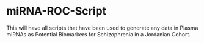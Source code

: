 # miRNA-ROC-Script
This will have all scripts that have been used to generate any data in Plasma miRNAs as Potential Biomarkers for Schizophrenia in a Jordanian Cohort. 
